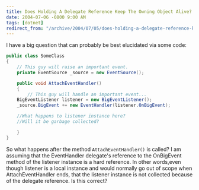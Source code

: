 ```yaml
---
title: Does Holding A Delegate Reference Keep The Owning Object Alive?
date: 2004-07-06 -0800 9:00 AM
tags: [dotnet]
redirect_from: "/archive/2004/07/05/does-holding-a-delegate-reference-keep-the-owning-object-alive.aspx/"
---
```


I have a big question that can probably be best elucidated via some
code:

```csharp
public class SomeClass
{
    // This guy will raise an important event.
    private EventSource _source = new EventSource();

    public void AttachEventHandler()
    {
        // This guy will handle an important event...
    BigEventListener listener = new BigEventListener();
    _source.BigEvent += new EventHandler(listener.OnBigEvent);

    //What happens to listener instance here?
    //Will it be garbage collected?

    }
}
```

So what happens after the method `AttachEventHandler()` is called? I am
assuming that the EventHandler delegate's reference to the OnBigEvent
method of the listener instance is a hard reference. In other words,even
though listener is a local instance and would normally go out of scope
when AttachEventHandler ends, that the listener instance is not
collected because of the delegate reference. Is this correct?

